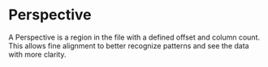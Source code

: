 # Perspective

A Perspective is a region in the file with a defined offset and column count.
This allows fine alignment to better recognize patterns and see the data with more clarity.